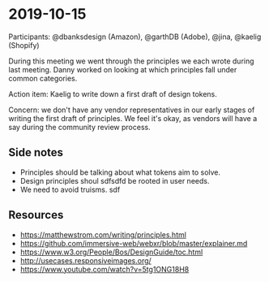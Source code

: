 # 2019-10-15

Participants: @dbanksdesign (Amazon), @garthDB (Adobe), @jina, @kaelig (Shopify)

During this meeting we went through the principles we each wrote during last meeting. Danny worked on looking at which principles fall under common categories.

Action item: Kaelig to write down a first draft of design tokens.

Concern: we don't have any vendor representatives in our early stages of writing the first draft of principles. We feel it's okay, as vendors will have a say during the community review process.

## Side notes

- Principles should be talking about what tokens aim to solve.
- Design principles shoul sdfsdfd be rooted in user needs.
- We need to avoid truisms. sdf

## Resources

- https://matthewstrom.com/writing/principles.html
- https://github.com/immersive-web/webxr/blob/master/explainer.md
- https://www.w3.org/People/Bos/DesignGuide/toc.html
- http://usecases.responsiveimages.org/
- https://www.youtube.com/watch?v=5tg1ONG18H8
